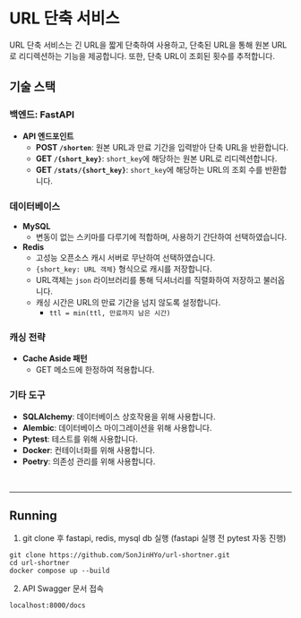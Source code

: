 # URL 단축 서비스

URL 단축 서비스는 긴 URL을 짧게 단축하여 사용하고, 단축된 URL을 통해 원본 URL로 리디렉션하는 기능을 제공합니다. 또한, 단축 URL이 조회된 횟수를 추적합니다.

## 기술 스택

### 백엔드: FastAPI
- **API 엔드포인트**
  - **POST `/shorten`**: 원본 URL과 만료 기간을 입력받아 단축 URL을 반환합니다.
  - **GET `/{short_key}`**: `short_key`에 해당하는 원본 URL로 리디렉션합니다.
  - **GET `/stats/{short_key}`**: `short_key`에 해당하는 URL의 조회 수를 반환합니다.

### 데이터베이스
- **MySQL**
  - 변동이 없는 스키마를 다루기에 적합하며, 사용하기 간단하여 선택하였습니다.
- **Redis**
  - 고성능 오픈소스 캐시 서버로 무난하여 선택하였습니다.
  - `{short_key: URL 객체}` 형식으로 캐시를 저장합니다.
  - URL객체는 `json` 라이브러리를 통해 딕셔너리를 직렬화하여 저장하고 불러옵니다.
  - 캐싱 시간은 URL의 만료 기간을 넘지 않도록 설정합니다.
    - `ttl = min(ttl, 만료까지 남은 시간)`

### 캐싱 전략
- **Cache Aside 패턴**
  - GET 메소드에 한정하여 적용합니다.

### 기타 도구
- **SQLAlchemy**: 데이터베이스 상호작용을 위해 사용합니다.
- **Alembic**: 데이터베이스 마이그레이션을 위해 사용합니다.
- **Pytest**: 테스트를 위해 사용합니다.
- **Docker**: 컨테이너화를 위해 사용합니다.
- **Poetry**: 의존성 관리를 위해 사용합니다.

</br>

----
 
## Running
1. git clone 후 fastapi, redis, mysql db 실행 (fastapi 실행 전 pytest 자동 진행)
```
git clone https://github.com/SonJinHYo/url-shortner.git
cd url-shortner
docker compose up --build
```
2. API Swagger 문서 접속
```
localhost:8000/docs
```

